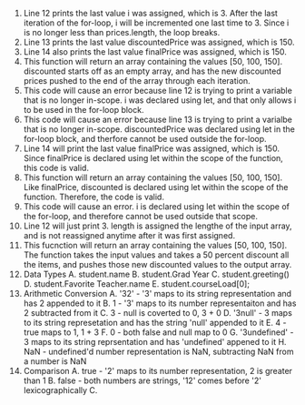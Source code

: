 1. Line 12 prints the last value i was assigned, which is 3. After the last iteration of the for-loop, i will be incremented one last time to 3. Since i is no longer less than prices.length, the loop breaks. 
2. Line 13 prints the last value discountedPrice was assigned, which is 150. 
3. Line 14 also prints the last value finalPrice was assigned, which is 150.
4. This function will return an array containing the values [50, 100, 150]. discounted starts off as an empty array, and has the new discounted prices pushed to the end of the array through each iteration.
5. This code will cause an error because line 12 is trying to print a variable that is no longer in-scope. i was declared using let, and that only allows i to be used in the for-loop block.
6. This code will cause an error because line 13 is trying to print a varialbe that is no longer in-scope. discountedPrice was declared using let in the for-loop block, and therfore cannot be used outside the for-loop.
7. Line 14 will print the last value finalPrice was assigned, which is 150. Since finalPrice is declared using let within the scope of the function, this code is valid.
8. This function will return an array containing the values [50, 100, 150]. Like finalPrice, discounted is declared using let within the scope of the function. Therefore, the code is valid.
9. This code will cause an error. i is declared using let within the scope of the for-loop, and therefore cannot be used outside that scope.
10. Line 12 will just print 3. length is assigned the lengthe of the input array, and is not reassigned anytime after it was first assigned.
11. This fucnction will return an array containing the values [50, 100, 150]. The function takes the input values and takes a 50 percent discount all the items, and pushes those new discounted values to the output array.
12. Data Types
    A. student.name
    B. student.Grad Year
    C. student.greeting()
    D. student.Favorite Teacher.name
    E. student.courseLoad[0];
13. Arithmetic Conversion
    A. '32' - '3' maps to its string representation and has 2 appended to it
    B. 1 - '3' maps to its number representaiton and has 2 subtracted from it
    C. 3 - null is coverted to 0, 3 + 0
    D. '3null' -  3 maps to its string represetation and has the string 'null' appended to it
    E. 4 - true maps to 1, 1 + 3
    F. 0 - both false and null map to 0
    G. '3undefined' - 3 maps to its string reprsentation and has 'undefined' appened to it
    H. NaN - undefined'd number representation is NaN, subtracting NaN from a number is NaN
14. Comparison
    A. true - '2' maps to its number representation, 2 is greater than 1
    B. false - both numbers are strings, '12' comes before '2' lexicographically
    C. 